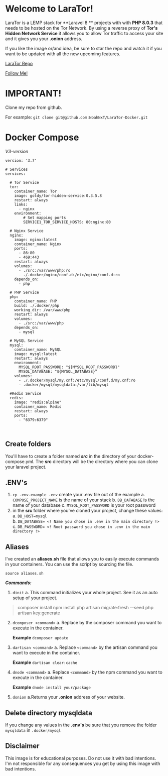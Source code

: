# Welcome to LaraTor!

LaraTor is a LEMP stack for **Laravel 8 ** projects with with **PHP 8.0.3** that needs to be hosted on the Tor Network. By using a reverse proxy of **Tor's Hidden Network Service** it allows you to allow Tor traffic to access your site and it gives you your **.onion** address. 

If you like the image or/and idea, be sure to star the repo and watch it if you want to be updated with all the new upcoming features.

[LaraTor Repo](https://github.com/NoahNxT/LaraTor-Docker)

[Follow Me!](https://github.com/NoahNxT)

# IMPORTANT!
Clone my repo from github.

For example: ```git clone git@github.com:NoahNxT/LaraTor-Docker.git```

# Docker Compose
*V3-version*
```
version: '3.7'

# Services
services:

  # Tor Service
  tor:
    container_name: Tor
    image: goldy/tor-hidden-service:0.3.5.8
    restart: always
    links:
      - nginx
    environment:
        # Set mapping ports
        SERVICE1_TOR_SERVICE_HOSTS: 80:nginx:80
        
  # Nginx Service
  nginx:
    image: nginx:latest
    container_name: Nginx
    ports:
      - 86:80
      - 469:443
    restart: always
    volumes:
      - ./src:/var/www/php:ro
      - ./.docker/nginx/conf.d:/etc/nginx/conf.d:ro
    depends_on:
      - php

  # PHP Service
  php:
    container_name: PHP
    build: ./.docker/php
    working_dir: /var/www/php
    restart: always
    volumes:
      - ./src:/var/www/php
    depends_on:
      - mysql

  # MySQL Service
  mysql:
    container_name: MySQL
    image: mysql:latest
    restart: always
    environment:
      MYSQL_ROOT_PASSWORD: "${MYSQL_ROOT_PASSWORD}"
      MYSQL_DATABASE: "${MYSQL_DATABASE}"
    volumes:
      - ./.docker/mysql/my.cnf:/etc/mysql/conf.d/my.cnf:ro
      - .docker/mysql/mysqldata:/var/lib/mysql

  #Redis Service
  redis:
    image: "redis:alpine"
    container_name: Redis
    restart: always
    ports:
      - "6379:6379"



```
    

## Create folders

You'll have to create a folder named ***src*** in the directory of your docker-compose.yml. The **src** directory will be the directory where you can clone your laravel project.

## .ENV's

 1. `cp .env.example .env` create your .env file out of the example
	 a. `COMPOSE_PROJECT_NAME` is the name of your stack
	 b. `DB_DATABASE` is the name of your database
	 c. `MYSQL_ROOT_PASSWORD` is your root password
2. in the **src** folder where you've cloned your project, change these values:
	a. `DB_HOST=mysql`  
	b. `DB_DATABASE= <! Name you chose in .env in the main directory !>`  
	c. `DB_PASSWORD= <! Root password you chose in .env in the main directory !>`  
	
## Aliases

I've created an **aliases.sh** file that allows you to easily execute commands in your containers. You can use the script by sourcing the file.

    source aliases.sh

***Commands:***

 1. `dinit`
	 a. This command initializes your whole project. See it as an auto setup of your project.

> composer install 
> npm install 
> php artisan migrate:fresh --seed 
> php artisan key:generate

2. `dcomposer <command>`
	a. Replace <command> by the composer command you want to execute in the container.
	
    **Example**
``
    dcomposer update
``

3. `dartisan <command>`
	a. Replace `<command>` by the artisan command you want to execute in the container.
	
    **Example**
``
    dartisan clear:cache
``

4. `dnode <command>`
	a. Replace `<command>` by the npm command you want to execute in the container.
	
    **Example**
``
    dnode install your/package
``

5. `donion`
	a.Returns your **.onion** address of your website.

## Delete directory mysqldata

If you change any values in the **.env's** be sure that you remove the folder `mysqldata` in `.docker/mysql`


##  Disclaimer
This image is for educational purposes. Do not use it with bad intentions. I'm not responsible for any consequences you get by using this image with bad intentions.
